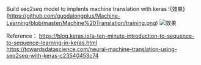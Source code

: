 Build seq2seq model to implents machine translation with keras
!{效果}(https://github.com/guodalongplus/Machine-Learning/blob/master/Machine%20Translation/training.png)
![效果](https://github.com/guodalongplus/Machine-Learning/blob/master/Machine%20Translation/display.png)

Reference：
https://blog.keras.io/a-ten-minute-introduction-to-sequence-to-sequence-learning-in-keras.html
https://towardsdatascience.com/neural-machine-translation-using-seq2seq-with-keras-c23540453c74
